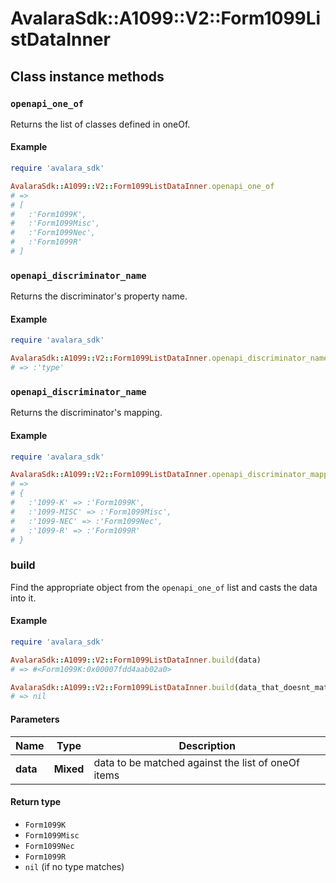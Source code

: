 # AvalaraSdk::A1099::V2::Form1099ListDataInner

## Class instance methods

### `openapi_one_of`

Returns the list of classes defined in oneOf.

#### Example

```ruby
require 'avalara_sdk'

AvalaraSdk::A1099::V2::Form1099ListDataInner.openapi_one_of
# =>
# [
#   :'Form1099K',
#   :'Form1099Misc',
#   :'Form1099Nec',
#   :'Form1099R'
# ]
```

### `openapi_discriminator_name`

Returns the discriminator's property name.

#### Example

```ruby
require 'avalara_sdk'

AvalaraSdk::A1099::V2::Form1099ListDataInner.openapi_discriminator_name
# => :'type'
```

### `openapi_discriminator_name`

Returns the discriminator's mapping.

#### Example

```ruby
require 'avalara_sdk'

AvalaraSdk::A1099::V2::Form1099ListDataInner.openapi_discriminator_mapping
# =>
# {
#   :'1099-K' => :'Form1099K',
#   :'1099-MISC' => :'Form1099Misc',
#   :'1099-NEC' => :'Form1099Nec',
#   :'1099-R' => :'Form1099R'
# }
```

### build

Find the appropriate object from the `openapi_one_of` list and casts the data into it.

#### Example

```ruby
require 'avalara_sdk'

AvalaraSdk::A1099::V2::Form1099ListDataInner.build(data)
# => #<Form1099K:0x00007fdd4aab02a0>

AvalaraSdk::A1099::V2::Form1099ListDataInner.build(data_that_doesnt_match)
# => nil
```

#### Parameters

| Name | Type | Description |
| ---- | ---- | ----------- |
| **data** | **Mixed** | data to be matched against the list of oneOf items |

#### Return type

- `Form1099K`
- `Form1099Misc`
- `Form1099Nec`
- `Form1099R`
- `nil` (if no type matches)

